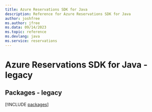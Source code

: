 ```yaml
---
title: Azure Reservations SDK for Java
description: Reference for Azure Reservations SDK for Java
author: joshfree
ms.author: jfree
ms.data: 09/14/2023
ms.topic: reference
ms.devlang: java
ms.service: reservations
---
```

# Azure Reservations SDK for Java - legacy
## Packages - legacy
[!INCLUDE [packages](reservations-index.md)]